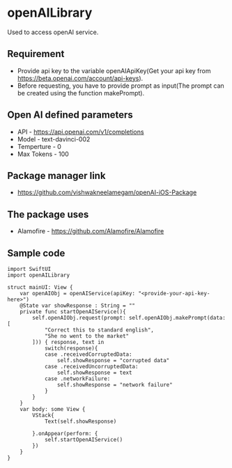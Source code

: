 # openAILibrary

Used to access openAI service.

## Requirement

- Provide api key to the variable openAIApiKey(Get your api key from https://beta.openai.com/account/api-keys).
- Before requesting, you have to provide prompt as input(The prompt can be created using the function makePrompt).

## Open AI defined parameters
- API - https://api.openai.com/v1/completions
- Model - text-davinci-002
- Temperture - 0
- Max Tokens - 100

## Package manager link
- https://github.com/vishwakneelamegam/openAI-iOS-Package

## The package uses
- Alamofire - https://github.com/Alamofire/Alamofire

## Sample code

```
import SwiftUI
import openAILibrary

struct mainUI: View {
    var openAIObj = openAIService(apiKey: "<provide-your-api-key-here>")
    @State var showResponse : String = ""
    private func startOpenAIService(){
        self.openAIObj.request(prompt: self.openAIObj.makePrompt(data: [
            "Correct this to standard english",
            "She no went to the market"
        ])) { response, text in
            switch(response){
            case .receivedCorruptedData:
                self.showResponse = "corrupted data"
            case .receivedUncorruptedData:
                self.showResponse = text
            case .networkFailure:
                self.showResponse = "network failure"
            }
        }
    }
    var body: some View {
        VStack{
            Text(self.showResponse)
            
        }.onAppear(perform: {
            self.startOpenAIService()
        })
    }
}
```
